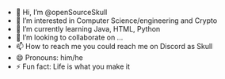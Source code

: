 - 👋 Hi, I’m @openSourceSkull
- 👀 I’m interested in Computer Science/engineering and Crypto
- 🌱 I’m currently learning Java, HTML, Python
- 💞️ I’m looking to collaborate on ...
- 📫 How to reach me you could reach me on Discord as Skull 
- 😄 Pronouns: him/he
- ⚡ Fun fact: Life is what you make it 

<!---
openSourceSkull/openSourceSkull is a ✨ special ✨ repository because its `README.md` (this file) appears on your GitHub profile.
You can click the Preview link to take a look at your changes.
--->
